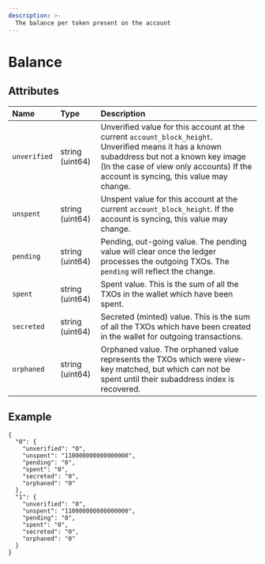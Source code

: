 ```yaml
---
description: >-
  The balance per token present on the account
---
```


# Balance

## Attributes

| Name | Type | Description |
| :--- | :--- | :--- |
| `unverified` | string \(uint64\) | Unverified value for this account at the current `account_block_height`. Unverified means it has a known subaddress but not a known key image \(In the case of view only accounts\) If the account is syncing, this value may change. |
| `unspent` | string \(uint64\) | Unspent value for this account at the current `account_block_height`. If the account is syncing, this value may change. |
| `pending` | string \(uint64\) | Pending, out-going value. The pending value will clear once the ledger processes the outgoing TXOs. The `pending` will reflect the change. |
| `spent` | string \(uint64\) | Spent value. This is the sum of all the TXOs in the wallet which have been spent. |
| `secreted` | string \(uint64\) | Secreted \(minted\) value. This is the sum of all the TXOs which have been created in the wallet for outgoing transactions. |
| `orphaned` | string \(uint64\) | Orphaned value. The orphaned value represents the TXOs which were view-key matched, but which can not be spent until their subaddress index is recovered. |

## Example

```text
{
  "0": {
    "unverified": "0",
    "unspent": "110000000000000000",
    "pending": "0",
    "spent": "0",
    "secreted": "0",
    "orphaned": "0"
  },
  "1": {
    "unverified": "0",
    "unspent": "110000000000000000",
    "pending": "0",
    "spent": "0",
    "secreted": "0",
    "orphaned": "0"
  }
}
```